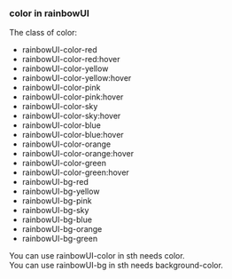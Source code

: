 ### color in rainbowUI

The class of color:
- rainbowUI-color-red
- rainbowUI-color-red:hover
- rainbowUI-color-yellow
- rainbowUI-color-yellow:hover
- rainbowUI-color-pink
- rainbowUI-color-pink:hover
- rainbowUI-color-sky
- rainbowUI-color-sky:hover
- rainbowUI-color-blue
- rainbowUI-color-blue:hover
- rainbowUI-color-orange
- rainbowUI-color-orange:hover
- rainbowUI-color-green
- rainbowUI-color-green:hover
- rainbowUI-bg-red
- rainbowUI-bg-yellow
- rainbowUI-bg-pink
- rainbowUI-bg-sky
- rainbowUI-bg-blue
- rainbowUI-bg-orange
- rainbowUI-bg-green

You can use rainbowUI-color in sth needs color.   
You can use rainbowUI-bg in sth needs background-color.